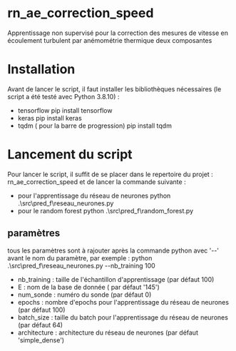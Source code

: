 # rn_ae_correction_speed
Apprentissage non supervisé pour la correction des mesures de vitesse en écoulement turbulent  par anémométrie thermique deux composantes

# Installation 
Avant de lancer le script, il faut installer les bibliothèques nécessaires (le script a été testé avec Python 3.8.10) :

- tensorflow
    pip install tensorflow
- keras
    pip install keras
- tqdm ( pour la barre de progression)
    pip install tqdm

# Lancement du script
Pour lancer le script, il suffit de se placer dans le repertoire du projet : rn_ae_correction_speed et de lancer la commande suivante :

- pour l'apprentissage du réseau de neurones
    python .\src\pred_f\reseau_neurones.py
- pour le random forest
    python .\src\pred_f\random_forest.py

## paramètres
tous les paramètres sont à rajouter après la commande python avec '--' avant le nom du paramètre, par exemple :
python .\src\pred_f\reseau_neurones.py --nb_training 100

- nb_training : taille de l'échantillon d'apprentissage (par défaut 100)
- E : nom de la base de donnée ( par défaut '145')
- num_sonde : numéro du sonde (par défaut 0)
- epochs : nombre d'epochs pour l'apprentissage du réseau de neurones (par défaut 100)
- batch_size : taille du batch pour l'apprentissage du réseau de neurones (par défaut 64)
- architecture : architecture du réseau de neurones (par défaut 'simple_dense')
